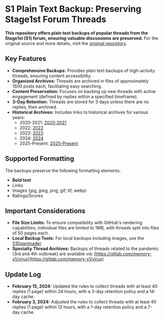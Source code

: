 # S1 Plain Text Backup: Preserving Stage1st Forum Threads

**This repository offers plain text backups of popular threads from the Stage1st (S1) forum, ensuring valuable discussions are preserved.**  For the original source and more details, visit the [original repository](https://github.com/TomoeMami/S1PlainTextBackup).

## Key Features

*   **Comprehensive Backups:** Provides plain text backups of high-activity threads, ensuring content accessibility.
*   **Organized Archives:** Threads are archived in files of approximately 1500 posts each, facilitating easy searching.
*   **Content Preservation:** Focuses on backing up new threads with active engagement (defined by replies within a specified timeframe).
*   **3-Day Retention:** Threads are stored for 3 days unless there are no replies, then archived.
*   **Historical Archives:** Includes links to historical archives for various years:
    *   2020-2021: [2020-2021](https://github.com/TomoeMami/S1PlainTextArchive2021)
    *   2022: [2022](https://github.com/TomoeMami/S1PlainTextArchive2022)
    *   2023: [2023](https://github.com/TomoeMami/S1PlainTextArchive2023)
    *   2024: [2024](https://github.com/TomoeMami/S1PlainTextArchive2024)
    *   2025-Present: [2025-Present](https://github.com/TomoeMami/S1PlainTextArchive2025)

## Supported Formatting

The backups preserve the following formatting elements:

*   **Bold text**
*   Links
*   Images (jpg, jpeg, png, gif, tif, webp)
*   Ratings/Scores

## Important Considerations

*   **File Size Limits:** To ensure compatibility with GitHub's rendering capabilities, individual files are limited to 1MB, with threads split into files of 50 pages each.
*   **Local Backup Tools:** For local backups including images, use the [S1Downloader](https://github.com/shuangluoxss/Stage1st-downloader).
*   **Specialty Thread Archives:** Backups of threads related to the pandemic (3rd and 4th outbreak) are available via: [https://gitlab.com/memory-s1/virus](https://gitlab.com/memory-s1/virus)

## Update Log

*   **February 15, 2024:** Updated the rules to collect threads with at least 40 replies (1 page) within 24 hours, with a 3-day retention policy and a 14-day cache.
*   **February 3, 2024:** Adjusted the rules to collect threads with at least 40 replies (1 page) within 12 hours, with a 1-day retention policy and a 7-day cache.